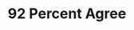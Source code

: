 ---
title: 92 Percent Agree
bigNumber: 92
bigNumberSubtext: PERCENT
bigNumberSourceText: SOURCE
bigNumberSourceLink: https://economictimes.indiatimes.com/tech-life/12-weird-but-true-facts-about-technology/92-per-cent-of-the-worlds-currency-is-digital/slideshow/51419408.cms
explanationText: Economists agree that only a small fraction of the world's currency is physical. The other 92% is entirely digital, and not backed by gold or other assets.
---